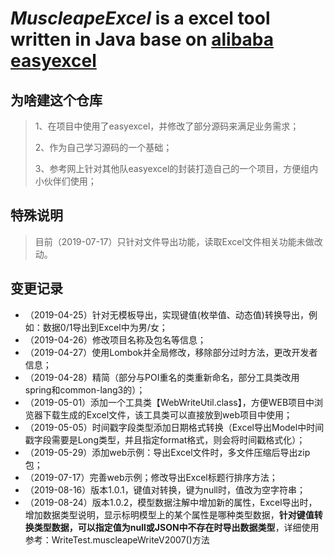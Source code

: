 # *MuscleapeExcel* is a excel tool written in Java base on [alibaba easyexcel](https://github.com/alibaba/easyexcel)

## 为啥建这个仓库

> 1、在项目中使用了easyexcel，并修改了部分源码来满足业务需求；
>
> 2、作为自己学习源码的一个基础；
>
> 3、参考网上针对其他队easyexcel的封装打造自己的一个项目，方便组内小伙伴们使用；

## 特殊说明

> 目前（2019-07-17）只针对文件导出功能，读取Excel文件相关功能未做改动。

## 变更记录

- （2019-04-25）针对无模板导出，实现键值(枚举值、动态值)转换导出，例如：数据0/1导出到Excel中为男/女；
- （2019-04-26）修改项目名称及包名等信息；
- （2019-04-27）使用Lombok并全局修改，移除部分过时方法，更改开发者信息；
- （2019-04-28）精简（部分与POI重名的类重新命名，部分工具类改用spring和common-lang3的）；
- （2019-05-01）添加一个工具类【WebWriteUtil.class】，方便WEB项目中浏览器下载生成的Excel文件，该工具类可以直接放到web项目中使用；
- （2019-05-05）时间戳字段类型添加日期格式转换（Excel导出Model中时间戳字段需要是Long类型，并且指定format格式，则会将时间戳格式化）；
- （2019-05-29）添加web示例：导出Excel文件时，多文件压缩后导出zip包；
- （2019-07-17）完善web示例；修改导出Excel标题行排序方法；
- （2019-08-16）版本1.0.1，键值对转换，键为null时，值改为空字符串；
- （2019-08-24）版本1.0.2，模型数据注解中增加新的属性，Excel导出时，增加数据类型说明，显示标明模型上的某个属性是哪种类型数据，**针对键值转换类型数据，可以指定值为null或JSON中不存在时导出数据类型**，详细使用参考：WriteTest.muscleapeWriteV2007()方法